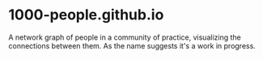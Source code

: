 # 1000-people.github.io
A network graph of people in a community of practice, visualizing the connections between them.
As the name suggests it's a work in progress.
